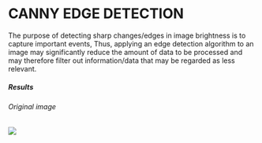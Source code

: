 # CANNY EDGE DETECTION

The purpose of detecting sharp changes/edges in image brightness is to capture important events, Thus, applying an edge detection algorithm to an image may significantly reduce the amount of data to be processed and may therefore filter out information/data that may be regarded as less relevant.

##### Results

###### Original image
<img src="https://github.com/amoghatsunil/Python-EveryWhere/blob/master/Image_Processing/Canny_Edge_Detection/Images/download.jfif">
